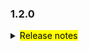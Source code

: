 <!--
 Licensed to the Apache Software Foundation (ASF) under one or more
 contributor license agreements.  See the NOTICE file distributed with
 this work for additional information regarding copyright ownership.
 The ASF licenses this file to You under the Apache License, Version 2.0
 (the "License"); you may not use this file except in compliance with
 the License.  You may obtain a copy of the License at

     http://www.apache.org/licenses/LICENSE-2.0

 Unless required by applicable law or agreed to in writing, software
 distributed under the License is distributed on an "AS IS" BASIS,
 WITHOUT WARRANTIES OR CONDITIONS OF ANY KIND, either express or implied.
 See the License for the specific language governing permissions and
 limitations under the License.
 -->

### 1.2.0

<details>	
  <summary><mark>Release notes</mark></summary>

### Seata-go 1.2.0

Seata-go 1.2.0 Released.

Seata-go is an easy-to-use, high-performance, open source distributed transaction solution.

The version is updated as follows:

### feature：

- [[#534](https://github.com/apache/seata-go/pull/534)] support session load balance
- [[#535](https://github.com/apache/seata-go/pull/535)] add integrate test

### bugfix：

- [[#540](https://github.com/apache/seata-go/pull/540)] fix init xa panic bug
- [[#545](https://github.com/apache/seata-go/pull/545)] fix get db version bug
- [[#548](https://github.com/apache/seata-go/pull/548)] fix start xa failed bug
- [[#556](https://github.com/apache/seata-go/pull/556)] fix start xa driver failed bug
- [[#562](https://github.com/apache/seata-go/pull/562)] fix commit xa panic bug
- [[#564](https://github.com/apache/seata-go/pull/564)] fix commit xa branch bug
- [[#566](https://github.com/apache/seata-go/pull/566)] fix execute local tx bug

### optimize:

- [[#523](https://github.com/apache/seata-go/pull/523)] optimize the golang ci lint
- [[#525](https://github.com/apache/seata-go/pull/456)] rename parser name from jackson to json
- [[#532](https://github.com/apache/seata-go/pull/532)] remove duplicate code
- [[#536](https://github.com/apache/seata-go/pull/536)] format go import
- [[#554](https://github.com/apache/seata-go/pull/554)] optimize the performance of XA transactions
- [[#561](https://github.com/apache/seata-go/pull/561)] optimize xa output log

### test:


### doc:
- [[#550](https://github.com/apache/seata-go/pull/550)] add change-log of version 1.2.0


### contributors:

Thanks to these contributors for their code commits. Please report an unintended omission.

- [georgehao](https://github.com/georgehao)
- [luky116](https://github.com/luky116)
- [jasondeng1997](https://github.com/jasondeng1997)
- [106umao](https://github.com/106umao)
- [wang1309](https://github.com/wang1309)
- [iSuperCoder](https://github.com/iSuperCoder)
- [Charlie17Li](https://github.com/Charlie17Li)
- [Code-Fight](https://github.com/Code-Fight)
- [Kirhaku](https://github.com/Kirhaku)
- [Vaderkai](https://github.com/VaderKai)


Also, we receive many valuable issues, questions and advices from our community. Thanks all.

</detail>